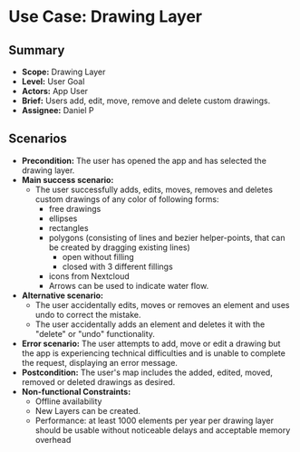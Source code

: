 # Use Case: Drawing Layer

## Summary

- **Scope:** Drawing Layer
- **Level:** User Goal
- **Actors:** App User
- **Brief:** Users add, edit, move, remove and delete custom drawings.
- **Assignee:** Daniel
  P

## Scenarios

- **Precondition:**
  The user has opened the app and has selected the drawing layer.
- **Main success scenario:**
  - The user successfully adds, edits, moves, removes and deletes custom drawings of any color of following forms:
    - free drawings
    - ellipses
    - rectangles
    - polygons (consisting of lines and bezier helper-points, that can be created by dragging existing lines)
      - open without filling
      - closed with 3 different fillings
    - icons from Nextcloud
    - Arrows can be used to indicate water flow.
- **Alternative scenario:**
  - The user accidentally edits, moves or removes an element and uses undo to correct the mistake.
  - The user accidentally adds an element and deletes it with the "delete" or "undo" functionality.
- **Error scenario:**
  The user attempts to add, move or edit a drawing but the app is experiencing technical difficulties and is unable to complete the request, displaying an error message.
- **Postcondition:**
  The user's map includes the added, edited, moved, removed or deleted drawings as desired.
- **Non-functional Constraints:**
  - Offline availability
  - New Layers can be created.
  - Performance: at least 1000 elements per year per drawing layer should be usable without noticeable delays and acceptable memory overhead
